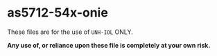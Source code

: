 # as5712-54x-onie

These files are for the use of `UNH-IOL` ONLY.

**Any use of, or reliance upon these file is completely at your own risk.**
